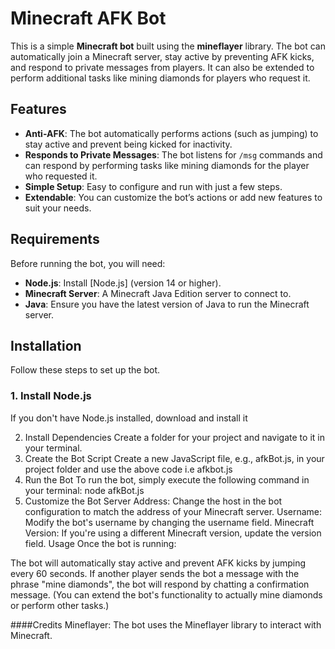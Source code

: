 # Minecraft AFK Bot

This is a simple **Minecraft bot** built using the **mineflayer** library. The bot can automatically join a Minecraft server, stay active by preventing AFK kicks, and respond to private messages from players. It can also be extended to perform additional tasks like mining diamonds for players who request it.

## Features

- **Anti-AFK**: The bot automatically performs actions (such as jumping) to stay active and prevent being kicked for inactivity.
- **Responds to Private Messages**: The bot listens for `/msg` commands and can respond by performing tasks like mining diamonds for the player who requested it.
- **Simple Setup**: Easy to configure and run with just a few steps.
- **Extendable**: You can customize the bot’s actions or add new features to suit your needs.

## Requirements

Before running the bot, you will need:

- **Node.js**: Install [Node.js] (version 14 or higher).
- **Minecraft Server**: A Minecraft Java Edition server to connect to.
- **Java**: Ensure you have the latest version of Java to run the Minecraft server.

## Installation

Follow these steps to set up the bot.

### 1. Install Node.js

If you don't have Node.js installed, download and install it 

2. Install Dependencies
   Create a folder for your project and navigate to it in your terminal.
3. Create the Bot Script
Create a new JavaScript file, e.g., afkBot.js, in your project folder and use the above code i.e afkbot.js
4. Run the Bot
To run the bot, simply execute the following command in your terminal:
node afkBot.js
5. Customize the Bot
Server Address: Change the host in the bot configuration to match the address of your Minecraft server.
Username: Modify the bot's username by changing the username field.
Minecraft Version: If you're using a different Minecraft version, update the version field.
Usage
Once the bot is running:

The bot will automatically stay active and prevent AFK kicks by jumping every 60 seconds.
If another player sends the bot a message with the phrase "mine diamonds", the bot will respond by chatting a confirmation message. (You can extend the bot's functionality to actually mine diamonds or perform other tasks.)

####Credits
Mineflayer: The bot uses the Mineflayer library to interact with Minecraft.


    
   


